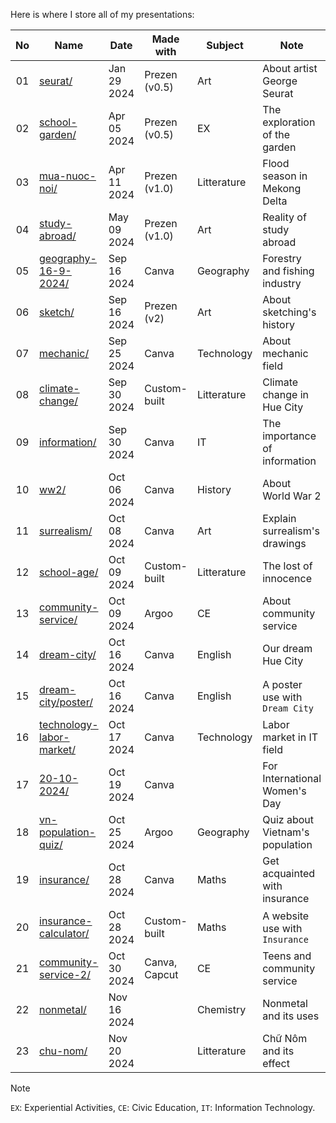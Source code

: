 Here is where I store all of my presentations:

| No | Name                                                                       | Date        | Made with     | Subject     | Note                           |
|:--:|----------------------------------------------------------------------------|-------------|---------------|-------------|--------------------------------|
| 01 | [seurat/](./presentations/seurat/index.html)                               | Jan 29 2024 | Prezen (v0.5) | Art         | About artist George Seurat     |
| 02 | [school-garden/](./presentations/school-garden/index.html)                 | Apr 05 2024 | Prezen (v0.5) | EX          | The exploration of the garden  |
| 03 | [mua-nuoc-noi/](./presentations/mua-nuoc-noi/index.html)                   | Apr 11 2024 | Prezen (v1.0) | Litterature | Flood season in Mekong Delta   |
| 04 | [study-abroad/](./presentations/study-abroad/index.html)                   | May 09 2024 | Prezen (v1.0) | Art         | Reality of study abroad        |
| 05 | [geography-16-9-2024/](./presentations/geography-16-9-2024/index.html)     | Sep 16 2024 | Canva         | Geography   | Forestry and fishing industry  |
| 06 | [sketch/](./presentations/sketch/index.html)                               | Sep 16 2024 | Prezen (v2)   | Art         | About sketching's history      |
| 07 | [mechanic/](./presentations/mechanic/index.html)                           | Sep 25 2024 | Canva         | Technology  | About mechanic field           |
| 08 | [climate-change/](./presentations/climate-change/index.html)               | Sep 30 2024 | Custom-built  | Litterature | Climate change in Hue City     |
| 09 | [information/](./presentations/information/index.html)                     | Sep 30 2024 | Canva         | IT          | The importance of information  |
| 10 | [ww2/](./presentations/ww2/index.html)                                     | Oct 06 2024 | Canva         | History     | About World War 2              |
| 11 | [surrealism/](./presentations/surrealism/index.html)                       | Oct 08 2024 | Canva         | Art         | Explain surrealism's drawings  |
| 12 | [school-age/](./presentations/school-age/index.html)                       | Oct 09 2024 | Custom-built  | Litterature | The lost of innocence          |
| 13 | [community-service/](./presentations/community-service/index.html)         | Oct 09 2024 | Argoo         | CE          | About community service        |
| 14 | [dream-city/](./presentations/dream-city/index.html)                       | Oct 16 2024 | Canva         | English     | Our dream Hue City             |
| 15 | [dream-city/poster/](./presentations/dream-city/poster/index.html)         | Oct 16 2024 | Canva         | English     | A poster use with `Dream City` |
| 16 | [technology-labor-market/](./presentations/technology-labor-market/index.html)| Oct 17 2024 | Canva      | Technology  | Labor market in IT field       |
| 17 | [20-10-2024/](./presentations/20-10-2024/index.html)                       | Oct 19 2024 | Canva         |             | For International Women's Day  |
| 18 | [vn-population-quiz/](./presentations/vn-population-quiz/index.html)       | Oct 25 2024 | Argoo         | Geography   | Quiz about Vietnam's population|
| 19 | [insurance/](./presentations/insurance/index.html)                         | Oct 28 2024 | Canva         | Maths       | Get acquainted with insurance  |
| 20 | [insurance-calculator/](./presentations/insurance-calculator/index.html)   | Oct 28 2024 | Custom-built  | Maths       | A website use with `Insurance` |
| 21 | [community-service-2/](./presentations/community-service-2/index.html)     | Oct 30 2024 | Canva, Capcut | CE          | Teens and community service    |
| 22 | [nonmetal/](./presentations/nonmetal/index.html)                           | Nov 16 2024 |               | Chemistry   | Nonmetal and its uses          |
| 23 | [chu-nom/](./presentations/chu-nom/index.html)                             | Nov 20 2024 |               | Litterature | Chữ Nôm and its effect         |

> [!NOTE]
> `EX`: Experiential Activities, `CE`: Civic Education, `IT`: Information Technology.

